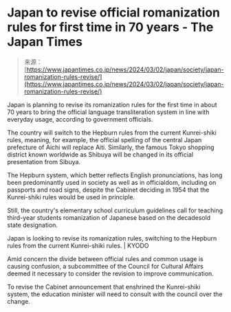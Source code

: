 <!--yml
category: 未分类
date: 2024-05-27 14:42:58
-->

# Japan to revise official romanization rules for first time in 70 years - The Japan Times

> 来源：[https://www.japantimes.co.jp/news/2024/03/02/japan/society/japan-romanization-rules-revise/](https://www.japantimes.co.jp/news/2024/03/02/japan/society/japan-romanization-rules-revise/)

Japan is planning to revise its romanization rules for the first time in about 70 years to bring the official language transliteration system in line with everyday usage, according to government officials.

The country will switch to the Hepburn rules from the current Kunrei-shiki rules, meaning, for example, the official spelling of the central Japan prefecture of Aichi will replace Aiti. Similarly, the famous Tokyo shopping district known worldwide as Shibuya will be changed in its official presentation from Sibuya.

The Hepburn system, which better reflects English pronunciations, has long been predominantly used in society as well as in officialdom, including on passports and road signs, despite the Cabinet deciding in 1954 that the Kunrei-shiki rules would be used in principle.

Still, the country's elementary school curriculum guidelines call for teaching third-year students romanization of Japanese based on the decadesold state designation.

[](https://www.japantimes.co.jp/japantimes/uploads/images/2024/03/02/283789.jpg)

Japan is looking to revise its romanization rules, switching to the Hepburn rules from the current Kunrei-shiki rules. | KYODO

Amid concern the divide between official rules and common usage is causing confusion, a subcommittee of the Council for Cultural Affairs deemed it necessary to consider the revision to improve communication.

To revise the Cabinet announcement that enshrined the Kunrei-shiki system, the education minister will need to consult with the council over the change.
